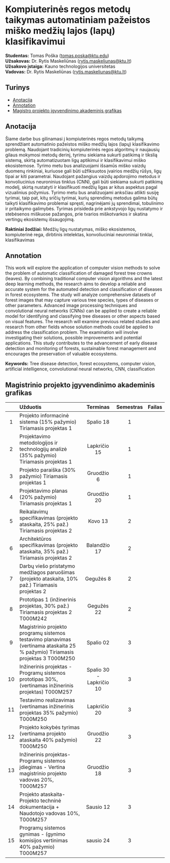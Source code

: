# Kompiuterinės regos metodų taikymas automatiniam pažeistos miško medžių lajos (lapų) klasifikavimui

**Studentas:** Tomas Poška (tomas.poska@ktu.edu)  
**Užsakovas:** Dr. Rytis Maskeliūnas (rytis.maskeliunas@ktu.lt)  
**Užsakovo įstaiga:** Kauno technologijos universitetas  
**Vadovas:** Dr. Rytis Maskeliūnas (rytis.maskeliunas@ktu.lt)  

## Turinys
* [Anotacija](#anotacija)
* [Annotation](#annotation)
* [Magistro projekto įgyvendinimo akademinis grafikas](#grafikas)

<a id='anotacija'></a>
## Anotacija
Šiame darbe bus gilinamasi į kompiuterinės regos metodų taikymą sprendžiant automatinio pažeistos miško medžių lajos (lapų) klasifikavimo problemą. Naudojant tradicinių kompiuterinės regos algoritmų ir naujausių gilaus mokymosi metodų derinį, tyrimu siekiama sukurti patikimą ir tikslią sistemą, skirtą automatizuotam ligų aptikimui ir klasifikavimui miško ekosistemose. Tyrimo metu bus analizuojami išsamūs miško vaizdų duomenų rinkiniai, kuriuose gali būti užfiksuotos įvairios medžių rūšys, ligų tipai ar kiti parametrai. Naudojant pažangius vaizdų apdorojimo metodus ir konvoliucinius neuroninius tinklus (CNN), gali būti siekiama sukurti patikimą modelį, skirtą nustatyti ir klasifikuoti medžių ligas ar kitus aspektus pagal vizualinius požymius. Tyrimo metu bus analizuojami anksčiau atlikti susiję tyrimai, taip  pat, kitų sričių tyrimai, kurių sprendimų metodus galima būtų taikyti klasifikavimo problemai spręsti, nagrinėjami jų sprendimai, tobulinimo ir pritaikymo galimybės. Tyrimas prisideda prie ankstyvojo ligų nustatymo ir stebėsenos miškuose pažangos, prie tvarios miškotvarkos ir skatina vertingų ekosistemų išsaugojimą.

**Raktiniai žodžiai:** Medžių ligų nustatymas, miško ekosistemos, kompiuterinė rega, dirbtinis intelektas, konvoliuciniai neuroniniai tinklai, klasifikavimas

<a id='annotation'></a>
## Annotation
This work will explore the application of computer vision methods to solve the problem of automatic classification of damaged forest tree crowns (leaves). By combining traditional computer vision algorithms and the latest deep learning methods, the research aims to develop a reliable and accurate system for the automated detection and classification of diseases in forest ecosystems. The study will analyze comprehensive datasets of forest images that may capture various tree species, types of diseases or other parameters. Advanced image processing techniques and convolutional neural networks (CNNs) can be applied to create a reliable model for identifying and classifying tree diseases or other aspects based on visual features. The research will examine previous related studies and research from other fields whose solution methods could be applied to address the classification problem. The examination will involve investigating their solutions, possible improvements and potential applications. This study contributes to the advancement of early disease detection and monitoring of forests, sustainable forest management and encourages the preservation of valuable ecosystems.

**Keywords:** Tree disease detection, forest ecosystems, computer vision, artificial intelligence, convolutional neural networks, CNN, classification

<a id='grafikas'></a>
## Magistrinio projekto įgyvendinimo akademinis grafikas

|   | Užduotis | Terminas | Semestras | Failas |
| :----: | :--- | :----: | :----: | :---: |
| 1 | Projekto informacinė sistema (15% pažymio) Tiriamasis projektas 1 | Spalio 18 | 1 | |
| 2 | Projektavimo metodologijos ir technologijų analizė (35% pažymio) Tiriamasis projektas 1 | Lapkričio 15 | 1 | |
| 3 | Projekto paraiška (30% pažymio) Tiriamasis projektas 1 | Gruodžio  6 | 1 | |
| 4 | Projektavimo planas (20% pažymio) Tiriamasis projektas 1 | Gruodžio 20 | 1 | |
| 5 | Reikalavimų specifikavimas (projekto ataskaita, 25% paž.) Tiriamasis projektas 2 | Kovo 13 | 2 | |
| 6 | Architektūros specifikavimas (projekto ataskaita, 35% paž.) Tiriamasis projektas 2 | Balandžio 17 | 2 | |
| 7 | Darbų  viešo pristatymo medžiagos paruošimas (projekto ataskaita, 10% paž.) Tiriamasis projektas 2 | Gegužės 8 | 2 | |
| 8 | Prototipas 1 (inžinerinis projektas, 30% paž.) Tiriamasis projektas 2 T000M242 | Gegužės 22 | 2 | |
| 9 | Magistrinio projekto programų sistemos testavimo planavimas (vertinama ataskaita 25 % pažymio) Tiriamasis projektas 3  T000M250 | Spalio 02 | 3 | |
| 10 | Inžinerinis projektas - Programų sistemos prototipas 30%, (vertinamas inžinerinis projektas) T000M257 | Spalio 30 - Lapkričio 10	 | 3 | |
| 11 | Testavimo realizavimas (vertinamas inžinerinis projektas 35% pažymio) T000M250 | Lapkričio 20 | 3 | |
| 12 | Projekto kokybės tyrimas (vertinama projekto ataskaita 40% pažymio) T000M250 | Gruodžio 22	| 3 | |
| 13 | Inžinerinis projektas- Programų sistemos įdiegimas - Vertina magistrinio projekto vadovas 20%, T000M257 | Gruodžio 18	| 3 | |
| 14 | Projekto ataskaita- Projekto techninė dokumentacija + Naudotojo vadovas 10%, T000M257 | Sausio 12	| 3 | |
| 15 | Programų sistemos  gynimas - (gynimo komisijos vertinimas 40% pažymio) T000M257 | sausio 24	| 3 | |
